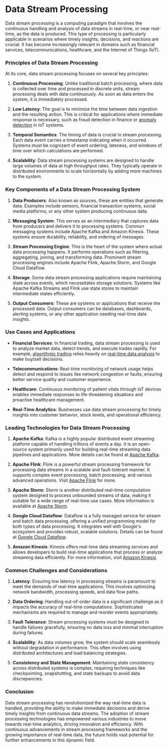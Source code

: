 # Data Stream Processing

Data stream processing is a computing paradigm that involves the continuous handling and analysis of data streams in real-time, or near real-time, as the data is produced. This type of processing is particularly applicable in scenarios where timely insights, decisions, and reactions are crucial. It has become increasingly relevant in domains such as financial services, telecommunications, healthcare, and the Internet of Things (IoT).

### Principles of Data Stream Processing

At its core, data stream processing focuses on several key principles:

1. **Continuous Processing**: Unlike traditional batch processing, where data is collected over time and processed in discrete units, stream processing deals with data continuously. As soon as data enters the system, it is immediately processed.
  
2. **Low Latency**: The goal is to minimize the time between data ingestion and the resulting action. This is critical for applications where immediate response is necessary, such as fraud detection in finance or [anomaly detection](../a/anomaly_detection.md) in IoT systems.
  
3. **Temporal Semantics**: The timing of data is crucial in stream processing. Each data event carries a timestamp indicating when it occurred. Systems must be cognizant of event ordering, lateness, and windows of time over which calculations are performed.
  
4. **Scalability**: Data stream processing systems are designed to handle large volumes of data at high throughput rates. They typically operate in distributed environments to scale horizontally by adding more machines to the system.

### Key Components of a Data Stream Processing System

1. **Data Producers**: Also known as sources, these are entities that generate data. Examples include sensors, financial transaction systems, social media platforms, or any other system producing continuous data.
  
2. **Messaging System**: This serves as an intermediary that captures data from producers and delivers it to processing systems. Common messaging systems include Apache Kafka and Amazon Kinesis. These systems ensure durability, reliability, and ordering of messages.

3. **Stream Processing Engine**: This is the heart of the system where actual data processing happens. It performs operations such as filtering, aggregating, joining, and transforming data. Prominent stream processing engines include Apache Flink, Apache Storm, and Google Cloud Dataflow.
  
4. **Storage**: Some data stream processing applications require maintaining state across events, which necessitates storage solutions. Systems like Apache Kafka Streams and Flink use state stores to maintain intermediate states efficiently.

5. **Output Consumers**: These are systems or applications that receive the processed data. Output consumers can be databases, dashboards, alerting systems, or any other application needing real-time data insights.

### Use Cases and Applications

* **Financial Services**: In financial trading, data stream processing is used to analyze market data, detect trends, and execute trades rapidly. For example, [algorithmic trading](../a/algorithmic_trading.md) relies heavily on [real-time data analysis](../r/real-time_data_analysis.md) to make buy/sell decisions.

* **Telecommunications**: Real-time monitoring of network usage helps detect and respond to issues like network congestion or faults, ensuring better service quality and customer experience.

* **Healthcare**: Continuous monitoring of patient vitals through IoT devices enables immediate responses to life-threatening situations and proactive healthcare management.

* **Real-Time Analytics**: Businesses use data stream processing for timely insights into customer behavior, stock levels, and operational efficiency.

### Leading Technologies for Data Stream Processing

1. **Apache Kafka**: Kafka is a highly popular distributed event streaming platform capable of handling trillions of events a day. It is an open-source system primarily used for building real-time streaming data pipelines and applications. More details can be found at [Apache Kafka](https://kafka.apache.org/).

2. **Apache Flink**: Flink is a powerful stream processing framework for processing data streams in a scalable and fault-tolerant manner. It supports complex event processing, batch processing, and various advanced operations. Visit [Apache Flink](https://flink.apache.org/) for more.

3. **Apache Storm**: Storm is another distributed real-time computation system designed to process unbounded streams of data, making it suitable for a wide range of real-time use cases. More information is available at [Apache Storm](https://storm.apache.org/).

4. **Google Cloud Dataflow**: Dataflow is a fully managed service for stream and batch data processing, offering a unified programming model for both types of data processing. It integrates well with Google's ecosystem and provides robust, scalable solutions. Details can be found at [Google Cloud Dataflow](https://cloud.google.com/dataflow).

5. **Amazon Kinesis**: Kinesis offers real-time data streaming services and allows developers to build real-time applications that process or analyze streaming data efficiently. For more information, visit [Amazon Kinesis](https://aws.amazon.com/kinesis/).

### Common Challenges and Considerations

1. **Latency**: Ensuring low latency in processing streams is paramount to meet the demands of real-time applications. This involves optimizing network bandwidth, processing speeds, and data flow paths.

2. **Data Ordering**: Handling out-of-order data is a significant challenge as it impacts the accuracy of real-time computations. Sophisticated mechanisms are required to manage and reorder events appropriately.

3. **Fault Tolerance**: Stream processing systems must be designed to handle failures gracefully, ensuring no data loss and minimal interruption during failures.

4. **Scalability**: As data volumes grow, the system should scale seamlessly without degradation in performance. This often involves using distributed architectures and load balancing strategies.

5. **Consistency and State Management**: Maintaining state consistency across distributed systems is complex, requiring techniques like checkpointing, snapshotting, and state backups to avoid data discrepancies.

### Conclusion

Data stream processing has revolutionized the way real-time data is handled, providing the ability to make immediate decisions and derive timely insights from continuous data streams. The adoption of stream processing technologies has empowered various industries to move towards real-time analytics, driving innovation and efficiency. With continuous advancements in stream processing frameworks and the growing importance of real-time data, the future holds vast potential for further enhancements in this dynamic field.